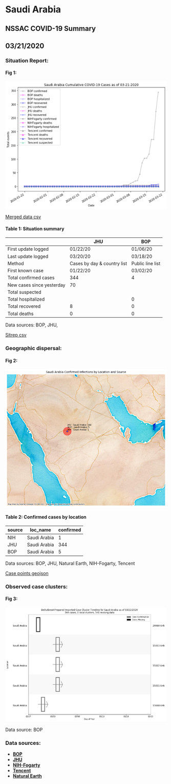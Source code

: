 # Saudi Arabia
## NSSAC COVID-19 Summary
## 03/21/2020



### Situation Report:
#### Fig 1:
![Saudi Arabia cases](../merged_histories/Saudi_Arabia_merged_histories.png)

[Merged data csv](https://github.com/SchlittDataSci/SchlittDataSci.github.io/blob/master/data/tables/Saudi_Arabia_merged_daily.csv)

#### Table 1: Situation summary


|                           | JHU                         | BOP              |
|---------------------------|-----------------------------|------------------|
| First update logged       | 01/22/20                    | 01/06/20         |
| Last update logged        | 03/20/20                    | 03/18/20         |
| Method                    | Cases by day & country list | Public line list |
| First known case          | 01/22/20                    | 03/02/20         |
| Total confirmed cases     | 344                         | 4                |
| New cases since yesterday | 70                          |                  |
| Total suspected           |                             |                  |
| Total hospitalized        |                             | 0                |
| Total recovered           | 8                           | 0                |
| Total deaths              | 0                           | 0                |

Data sources: BOP, JHU, 


[Sitrep csv](https://github.com/SchlittDataSci/SchlittDataSci.github.io/blob/master/data/tables/Saudi_Arabia_sitrep.csv)

### Geographic dispersal:
#### Fig 2:
![Saudi Arabia mapped](../case_locs/Saudi_Arabia_case_locs.png)

#### Table 2: Confirmed cases by location


| source   | loc_name     |   confirmed |
|----------|--------------|-------------|
| NIH      | Saudi Arabia |           1 |
| JHU      | Saudi Arabia |         344 |
| BOP      | Saudi Arabia |           5 |

Data sources: BOP, JHU, Natural Earth, NIH-Fogarty, Tencent


[Case points geojson](https://github.com/SchlittDataSci/SchlittDataSci.github.io/blob/master/data/shapes/Saudi_Arabia_case_locs.geojson)

### Observed case clusters:
#### Fig 3:
![Saudi Arabia cases](../cluster_analysis/Saudi_Arabia_imported_cases_BOP.png)



Data source: BOP


### Data sources:
* **[BOP](https://github.com/beoutbreakprepared/nCoV2019)**
* **[JHU](https://github.com/CSSEGISandData/COVID-19)** 
* **[NIH-Fogarty](https://docs.google.com/spreadsheets/d/1jS24DjSPVWa4iuxuD4OAXrE3QeI8c9BC1hSlqr-NMiU/edit#gid=1187587451)** 
* **[Tencent](https://news.qq.com/zt2020/page/feiyan.htm)**
* **[Natural Earth](https://www.naturalearthdata.com/forums/forum/natural-earth-map-data/cultural-vectors/admin-1-states-provinces-and-their-boundaries/)**

<!-- Global site tag (gtag.js) - Google Analytics -->
<script async src="https://www.googletagmanager.com/gtag/js?id=UA-158816269-1"></script>
<script>
  window.dataLayer = window.dataLayer || [];
  function gtag(){dataLayer.push(arguments);}
  gtag('js', new Date());

  gtag('config', 'UA-158816269-1');
</script>